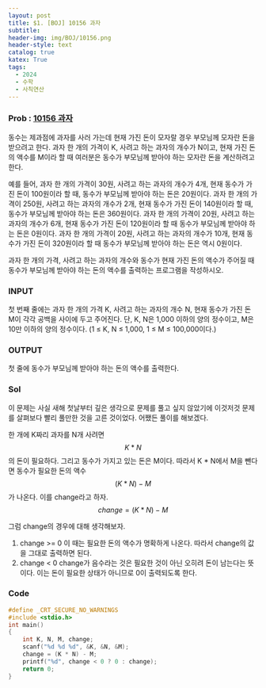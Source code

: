 ```yaml
---
layout: post
title: $1. [BOJ] 10156 과자
subtitle: 
header-img: img/BOJ/10156.png
header-style: text
catalog: true
katex: True
tags:
  - 2024
  - 수학
  - 사칙연산
---
```


### Prob : [10156 과자](https://www.acmicpc.net/problem/10156)
동수는 제과점에 과자를 사러 가는데 현재 가진 돈이 모자랄 경우 부모님께 모자란 돈을 받으려고 한다. 과자 한 개의 가격이 K, 사려고 하는 과자의 개수가 N이고, 현재 가진 돈의 액수를 M이라 할 때 여러분은 동수가 부모님께 받아야 하는 모자란 돈을 계산하려고 한다. 

예를 들어, 과자 한 개의 가격이 30원, 사려고 하는 과자의 개수가 4개, 현재 동수가 가진 돈이 100원이라 할 때, 동수가 부모님께 받아야 하는 돈은 20원이다. 과자 한 개의 가격이 250원, 사려고 하는 과자의 개수가 2개, 현재 동수가 가진 돈이 140원이라 할 때, 동수가 부모님께 받아야 하는 돈은 360원이다. 과자 한 개의 가격이 20원, 사려고 하는 과자의 개수가 6개, 현재 동수가 가진 돈이 120원이라 할 때 동수가 부모님께 받아야 하는 돈은 0원이다. 과자 한 개의 가격이 20원, 사려고 하는 과자의 개수가 10개, 현재 동수가 가진 돈이 320원이라 할 때 동수가 부모님께 받아야 하는 돈은 역시 0원이다. 

과자 한 개의 가격, 사려고 하는 과자의 개수와 동수가 현재 가진 돈의 액수가 주어질 때 동수가 부모님께 받아야 하는 돈의 액수를 출력하는 프로그램을 작성하시오. 


### INPUT
첫 번째 줄에는 과자 한 개의 가격 K, 사려고 하는 과자의 개수 N, 현재 동수가 가진 돈 M이 각각 공백을 사이에 두고 주어진다. 단, K, N은 1,000 이하의 양의 정수이고, M은 10만 이하의 양의 정수이다. (1 ≤ K, N ≤ 1,000, 1 ≤ M ≤ 100,000이다.) 

### OUTPUT
첫 줄에 동수가 부모님께 받아야 하는 돈의 액수를 출력한다. 




### Sol
이 문제는 사실 새해 첫날부터 깊은 생각으로 문제를 풀고 싶지 않았기에 이것저것 문제를 살펴보다 빨리 풀만한 것을 고른 것이었다. 어쨌든 풀이를 해보겠다.   

한 개에 K짜리 과자를 N개 사려면 $$K*N$$의 돈이 필요하다. 그리고 동수가 가지고 있는 돈은 M이다. 따라서 K * N에서 M을 뺀다면 동수가 필요한 돈의 액수 $$(K * N)-M$$가 나온다. 이를 change라고 하자. $$change=(K * N)-M$$

그럼 change의 경우에 대해 생각해보자. 
1. change >= 0
   이 때는 필요한 돈의 액수가 명확하게 나온다. 따라서 change의 값을 그대로 출력하면 된다.
2. change < 0
   change가 음수라는 것은 필요한 것이 아닌 오히려 돈이 남는다는 뜻이다. 이는 돈이 필요한 상태가 아니므로 0이 출력되도록 한다.


### Code
```c
#define _CRT_SECURE_NO_WARNINGS
#include <stdio.h>
int main()
{
	int K, N, M, change;
	scanf("%d %d %d", &K, &N, &M);
	change = (K * N) - M;
	printf("%d", change < 0 ? 0 : change);
	return 0;
}
```